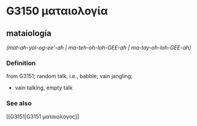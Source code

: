 # G3150 ματαιολογία

## mataiología

_(mat-ah-yol-og-ee'-ah | ma-teh-oh-loh-GEE-ah | ma-tay-oh-loh-GEE-ah)_

### Definition

from G3151; random talk, i.e., babble; vain jangling; 

- vain talking, empty talk

### See also

[[G3151|G3151 ματαιολόγος]]
